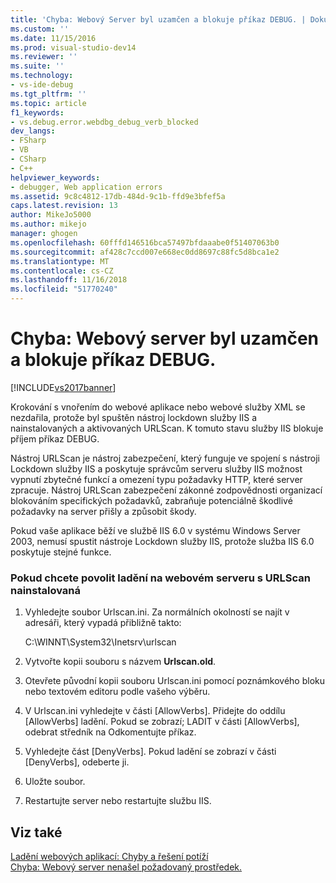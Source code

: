 ```yaml
---
title: 'Chyba: Webový Server byl uzamčen a blokuje příkaz DEBUG. | Dokumentace Microsoftu'
ms.custom: ''
ms.date: 11/15/2016
ms.prod: visual-studio-dev14
ms.reviewer: ''
ms.suite: ''
ms.technology:
- vs-ide-debug
ms.tgt_pltfrm: ''
ms.topic: article
f1_keywords:
- vs.debug.error.webdbg_debug_verb_blocked
dev_langs:
- FSharp
- VB
- CSharp
- C++
helpviewer_keywords:
- debugger, Web application errors
ms.assetid: 9c8c4812-17db-484d-9c1b-ffd9e3bfef5a
caps.latest.revision: 13
author: MikeJo5000
ms.author: mikejo
manager: ghogen
ms.openlocfilehash: 60fffd146516bca57497bfdaaabe0f51407063b0
ms.sourcegitcommit: af428c7ccd007e668ec0dd8697c88fc5d8bca1e2
ms.translationtype: MT
ms.contentlocale: cs-CZ
ms.lasthandoff: 11/16/2018
ms.locfileid: "51770240"
---
```

# <a name="error-the-web-server-has-been-locked-down-and-is-blocking-the-debug-verb"></a>Chyba: Webový server byl uzamčen a blokuje příkaz DEBUG.
[!INCLUDE[vs2017banner](../includes/vs2017banner.md)]

Krokování s vnořením do webové aplikace nebo webové služby XML se nezdařila, protože byl spuštěn nástroj lockdown služby IIS a nainstalovaných a aktivovaných URLScan. K tomuto stavu služby IIS blokuje příjem příkaz DEBUG.  
  
 Nástroj URLScan je nástroj zabezpečení, který funguje ve spojení s nástroji Lockdown služby IIS a poskytuje správcům serveru služby IIS možnost vypnutí zbytečné funkcí a omezení typu požadavky HTTP, které server zpracuje. Nástroj URLScan zabezpečení zákonné zodpovědnosti organizací blokováním specifických požadavků, zabraňuje potenciálně škodlivé požadavky na server přišly a způsobit škody.  
  
 Pokud vaše aplikace běží ve službě IIS 6.0 v systému Windows Server 2003, nemusí spustit nástroje Lockdown služby IIS, protože služba IIS 6.0 poskytuje stejné funkce.  
  
### <a name="to-enable-debugging-on-a-web-server-with-urlscan-installed"></a>Pokud chcete povolit ladění na webovém serveru s URLScan nainstalovaná  
  
1.  Vyhledejte soubor Urlscan.ini. Za normálních okolností se najít v adresáři, který vypadá přibližně takto:  
  
     C:\WINNT\System32\Inetsrv\urlscan  
  
2.  Vytvořte kopii souboru s názvem **Urlscan.old**.  
  
3.  Otevřete původní kopii souboru Urlscan.ini pomocí poznámkového bloku nebo textovém editoru podle vašeho výběru.  
  
4.  V Urlscan.ini vyhledejte v části [AllowVerbs]. Přidejte do oddílu [AllowVerbs] ladění. Pokud se zobrazí; LADIT v části [AllowVerbs], odebrat středník na Odkomentujte příkaz.  
  
5.  Vyhledejte část [DenyVerbs]. Pokud ladění se zobrazí v části [DenyVerbs], odeberte ji.  
  
6.  Uložte soubor.  
  
7.  Restartujte server nebo restartujte službu IIS.  
  
## <a name="see-also"></a>Viz také  
 [Ladění webových aplikací: Chyby a řešení potíží](../debugger/debugging-web-applications-errors-and-troubleshooting.md)   
 [Chyba: Webový server nenašel požadovaný prostředek.](../debugger/error-the-web-server-could-not-find-the-requested-resource.md)




